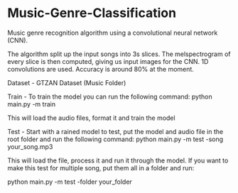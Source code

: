 # Music-Genre-Classification

Music genre recognition algorithm using a convolutional neural network (CNN).

The algorithm split up the input songs into 3s slices. The melspectrogram of every slice is then computed, giving us input images for the CNN. 1D convolutions are used. Accuracy is around 80% at the moment.


Dataset - GTZAN Dataset (Music Folder)


Train - To train the model you can run the following command: python main.py -m train

This will load the audio files, format it and train the model

Test - Start with a rained model to test, put the   model and audio file in the root folder and run the following command: python main.py -m test -song your_song.mp3


This will load the file, process it and run it through the model. If you want to make this test for multiple song, put them all in a folder and run:

python main.py -m test -folder your_folder

